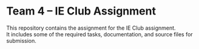 # Team 4 – IE Club Assignment

This repository contains the assignment for the IE Club assignment.  
It includes some of the required tasks, documentation, and source files for submission.  

